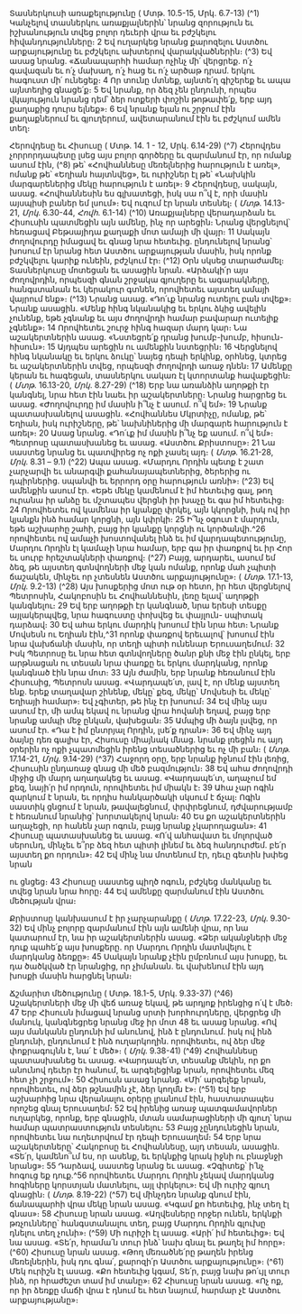 
Տասներկուսի առաքելությունը
( Մտթ. 10.5-15, Մրկ. 6.7-13)
(^1) Կանչելով տասներկու առաքյալներին՝ նրանց զորություն եւ իշխանություն տվեց բոլոր դեւերի վրա եւ բժշկելու
հիվանդությունները։ 2 Եվ ուղարկեց նրանց քարոզելու Աստծու արքայությունը եւ բժշկելու ախտերով վարակվածներին։
(^3) Եվ ասաց նրանց. «Ճանապարհի համար ոչինչ մի՛ վերցրեք. ո՛չ գավազան եւ ո՛չ մախաղ, ո՛չ հաց եւ ո՛չ արծաթ դրամ.
երկու հագուստ մի՛ ունեցեք։ 4 Որ տունը մտնեք, այնտե՛ղ գիշերեք եւ ապա այնտեղից գնացե՛ք։ 5 Եվ նրանք, որ ձեզ չեն
ընդունի, որպես վկայություն նրանց դեմ՝ ձեր ոտքերի փոշին թոթափե՛ք, երբ այդ քաղաքից դուրս ելնեք»։ 6 Եվ նրանք
ելան ու շրջում էին քաղաքներում եւ գյուղերում, ավետարանում էին եւ բժշկում ամեն տեղ։


Հերովդեսը եւ Հիսուսը
( Մտթ. 14. 1 - 12, Մրկ. 6.14-29)
(^7) Հերովդես չորրորդապետը լսեց այս բոլոր գործերը եւ զարմանում էր, որ ոմանք ասում էին, (^8) թե՝ «Հովհաննեսը
մեռելներից հարություն է առել», ոմանք թե՝ «Եղիան հայտնվեց», եւ ուրիշներ էլ թե՝ «Նախկին մարգարեներից մեկը
հարություն է առել»։ 9 Հերովդեսը, սակայն, ասաց. «Հովհաննեսին ես գլխատեցի, իսկ սա ո՞վ է, որի մասին այսպիսի
բաներ եմ լսում»։ Եվ ուզում էր նրան տեսնել։
( _Մտթ_. 14.13-21, _Մրկ_. 6.30-44, _Հովհ_. 6.1-14)
(^10) Առաքյալները վերադարձան եւ Հիսուսին պատմեցին այն ամենը, ինչ որ արեցին։ Նրանց վերցնելով՝ հեռացավ
Բեթսայիդա քաղաքի մոտ ամայի մի վայր։ 11 Սակայն ժողովուրդը իմացավ եւ գնաց նրա հետեւից. ընդունելով նրանց՝
խոսում էր նրանց հետ Աստծու արքայության մասին, իսկ որոնք բժշկվելու կարիք ունեին, բժշկում էր։
(^12) Օրն սկսեց տարաժամել։ Տասներկուսը մոտեցան եւ ասացին նրան. «Արձակի՛ր այս ժողովրդին, որպեսզի գնան
շրջակա գյուղերը եւ ագարակները, հանգստանան եւ կերակուր գտնեն, որովհետեւ այստեղ ամայի վայրում ենք»։
(^13) Նրանց ասաց. «Դո՛ւք նրանց ուտելու բան տվեք»։ Նրանք ասացին. «Մենք հինգ նկանակից եւ երկու ձկից ավելին
չունենք, եթե չգնանք եւ այս ժողովրդի համար բավարար ուտելիք չգնենք»։ 14 Որովհետեւ շուրջ հինգ հազար մարդ կար։
Նա աշակերտներին ասաց. «Նստեցրե՛ք դրանց խումբ-խումբ, հիսուն-հիսուն»։ 15 Այդպես արեցին ու ամենքին
նստեցրին։ 16 Վերցնելով հինգ նկանակը եւ երկու ձուկը՝ նայեց դեպի երկինք, օրհնեց, կտրեց եւ աշակերտներին տվեց,
որպեսզի ժողովրդի առաջ դնեն։ 17 Ամենքը կերան եւ հագեցան, տասներկու սակառ էլ կտորտանք հավաքեցին։
( _Մտթ_. 16.13-20, _Մրկ_. 8.27-29)
(^18) Երբ նա առանձին աղոթքի էր կանգնել, նրա հետ էին նաեւ իր աշակերտները։ Նրանց հարցրեց եւ ասաց.
«Ժողովուրդը իմ մասին ի՞նչ է ասում. ո՞վ եմ»։ 19 Նրանք պատասխանելով ասացին. «Հովհաննես Մկրտիչը, ոմանք, թե՝
Եղիան, իսկ ուրիշները, թե՝ նախնիներից մի մարգարե հարություն է առել»։ 20 Ասաց նրանց. «Դո՛ւք իմ մասին ի՞նչ եք
ասում. ո՞վ եմ»։ Պետրոսը պատասխանեց եւ ասաց. «Աստծու Քրիստոսը»։ 21 Նա սաստեց նրանց եւ պատվիրեց ոչ ոքի
չասել այդ։
( _Մտթ_. 16.21-28, _Մրկ_. 8.31 _–_ 9.1)
(^22) Ապա ասաց. «Մարդու Որդին պետք է շատ չարչարվի եւ անարգվի քահանայապետներից, ծերերից ու դպիրներից.
սպանվի եւ երրորդ օրը հարություն առնի»։
(^23) Եվ ամենքին ասում էր. «Եթե մեկը կամենում է իմ հետեւից գալ, թող ուրանա իր անձը եւ մշտապես վերցնի իր խաչը
եւ գա իմ հետեւից։ 24 Որովհետեւ ով կամենա իր կյանքը փրկել, այն կկորցնի, իսկ ով իր կյանքն ինձ համար կորցնի, այն
կփրկի։ 25 Ի՞նչ օգուտ է մարդուն, եթե աշխարհը շահի, բայց իր կյանքը կորցնի ու կործանվի.^26 որովհետեւ ով ամաչի
խոստովանել ինձ եւ իմ վարդապետությունը, Մարդու Որդին էլ կամաչի նրա համար, երբ գա իր փառքով եւ իր Հոր եւ
սուրբ հրեշտակների փառքով։
(^27) Բայց, արդարեւ, ասում եմ ձեզ, թե այստեղ գտնվողների մեջ կան ոմանք, որոնք մահ չպիտի ճաշակեն, մինչեւ որ
չտեսնեն Աստծու արքայությունը»։
( _Մտթ_. 17.1-13, _Մրկ_. 9.2-13)
(^28) Այս խոսքերից մոտ ութ օր հետո, իր հետ վերցնելով Պետրոսին, Հակոբոսին եւ Հովհաննեսին, լեռը ելավ՝ աղոթքի
կանգնելու։ 29 Եվ երբ աղոթքի էր կանգնած, նրա երեսի տեսքը այլակերպվեց, նրա հագուստը փոխվեց եւ փայլուն-
սպիտակ դարձավ։ 30 Եվ ահա երկու մարդիկ խոսում էին նրա հետ։ Նրանք Մովսեսն ու Եղիան էին,^31 որոնք փառքով
երեւալով՝ խոսում էին նրա վախճանի մասին, որ տեղի պիտի ունենար Երուսաղեմում։ 32 Իսկ Պետրոսը եւ նրա հետ
գտնվողները ծանր քնի մեջ էին ընկել, երբ արթնացան ու տեսան նրա փառքը եւ երկու մարդկանց, որոնք կանգնած էին
նրա մոտ։ 33 Այն ժամին, երբ նրանք հեռանում էին Հիսուսից, Պետրոսն ասաց. «Վարդապե՛տ, լավ է, որ մենք այստեղ
ենք. երեք տաղավար շինենք, մեկը՝ քեզ, մեկը՝ Մովսեսի եւ մեկը՝ Եղիայի համար»։ Եվ չգիտեր, թե ինչ էր խոսում։ 34 Եվ
մինչ այս ասում էր, մի ամպ եկավ ու նրանց վրա հովանի եղավ, բայց երբ նրանք ամպի մեջ ընկան, վախեցան։ 35 Ամպից
մի ձայն լսվեց, որ ասում էր. «Դա է իմ ընտրյալ Որդին, լսե՛ք դրան»։ 36 Եվ մինչ այդ ձայնը դեռ գալիս էր, Հիսուսը միայնակ
մնաց. նրանք լռեցին ու այդ օրերին ոչ ոքի չպատմեցին իրենց տեսածներից եւ ոչ մի բան։
( _Մտթ_. 17.14-21, _Մրկ_. 9.14-29)
(^37) Հաջորդ օրը, երբ նրանք իջնում էին լեռից, Հիսուսին ընդառաջ գնաց մի մեծ բազմություն։ 38 Եվ ահա ժողովրդի
միջից մի մարդ աղաղակեց եւ ասաց. «Վարդապե՛տ, աղաչում եմ քեզ, նայի՛ր իմ որդուն, որովհետեւ իմ միակն է։ 39 Ահա
չար ոգին զարկում է նրան, եւ որդիս հանկարծակի սկսում է ճչալ։ Ոգին սաստիկ ցնցում է նրան, թավալեցնում,
փրփրեցնում, դժվարությամբ է հեռանում նրանից՝ խորտակելով նրան։ 40 Ես քո աշակերտներին աղաչեցի, որ հանեն չար
ոգուն, բայց նրանք չկարողացան»։ 41 Հիսուսը պատասխանեց եւ ասաց. «Ո՛վ անհավատ եւ մոլորված սերունդ, մինչեւ ե՞րբ
ձեզ հետ պիտի լինեմ եւ ձեզ հանդուրժեմ. բե՛ր այստեղ քո որդուն»։ 42 Եվ մինչ նա մոտենում էր, դեւը գետին խփեց նրան


ու ցնցեց։ 43 Հիսուսը սաստեց պիղծ ոգուն, բժշկեց մանկանը եւ տվեց նրան նրա հորը։ 44 Եվ ամենքը զարմանում էին
Աստծու մեծության վրա։

Քրիստոսը կանխասում է իր չարչարանքը
( _Մտթ_. 17.22-23, _Մրկ_. 9.30-32)
Եվ մինչ բոլորը զարմանում էին այն ամենի վրա, որ նա կատարում էր, նա իր աշակերտներին ասաց. «Ձեր
ականջների մեջ դուք պահե՛ք այս խոսքերը. որ Մարդու Որդին մատնվելու է մարդկանց ձեռքը»։ 45 Սակայն նրանք չէին
ըմբռնում այս խոսքը, եւ դա ծածկված էր նրանցից, որ չիմանան. եւ վախենում էին այդ խոսքի մասին հարցնել նրան։

Ճշմարիտ մեծությունը
( Մտթ. 18.1-5, Մրկ. 9.33-37)
(^46) Աշակերտների մեջ մի վեճ առաջ եկավ, թե արդյոք իրենցից ո՛վ է մեծ։ 47 Երբ Հիսուսն իմացավ նրանց սրտի
խորհուրդները, վերցրեց մի մանուկ, կանգնեցրեց նրանց մեջ իր մոտ 48 եւ ասաց նրանց. «Ով այս մանկանն ընդունի իմ
անունով, ինձ է ընդունում. իսկ ով ինձ ընդունի, ընդունում է ինձ ուղարկողին. որովհետեւ, ով ձեր մեջ փոքրագույնն է,
նա՛ է մեծ»։
( _Մրկ_. 9.38-41)
(^49) Հովհաննեսը պատասխանեց եւ ասաց. «Վարդապե՛տ, տեսանք մեկին, որ քո անունով դեւեր էր հանում, եւ
արգելեցինք նրան, որովհետեւ մեզ հետ չի շրջում»։ 50 Հիսուսն ասաց նրանց. «Մի՛ արգելեք նրան, որովհետեւ, ով ձեր
թշնամին չէ, ձեր կողմն է»։
(^51) Եվ երբ աշխարհից նրա վերանալու օրերը լրանում էին, հաստատապես որոշեց գնալ Երուսաղեմ։ 52 Եվ իրենից
առաջ պատգամավորներ ուղարկեց, որոնք, երբ գնացին, մտան սամարացիների մի գյուղ՝ նրա համար
պատրաստություն տեսնելու։ 53 Բայց չընդունեցին նրան, որովհետեւ նա ուղեւորվում էր դեպի Երուսաղեմ։ 54 Երբ նրա
աշակերտները՝ Հակոբոսը եւ Հովհաննեսը, այդ տեսան, ասացին. «Տե՛ր, կամենո՞ւմ ես, որ ասենք, եւ երկնքից կրակ իջնի
ու բնաջնջի նրանց»։ 55 Դարձավ, սաստեց նրանց եւ ասաց. «Չգիտեք՝ ի՛նչ հոգուց եք դուք.^56 որովհետեւ Մարդու Որդին
չեկավ մարդկանց հոգիները կորստյան մատնելու, այլ փրկելու»։ Եվ մի ուրիշ գյուղ գնացին։
( _Մտթ_. 8.19-22)
(^57) Եվ մինչդեռ նրանք գնում էին, ճանապարհի վրա մեկը նրան ասաց. «Կգամ քո հետեւից, ինչ տեղ էլ գնաս»։ 58 Հիսուսը
նրան ասաց. «Աղվեսները որջեր ունեն, երկնքի թռչունները՝ հանգստանալու տեղ, բայց Մարդու Որդին գլուխը դնելու
տեղ չունի»։
(^59) Մի ուրիշի էլ ասաց. «Արի՛ իմ հետեւից»։ Եվ նա ասաց. «Տե՛ր, հրամա՛ն տուր ինձ՝ նախ գնալ եւ թաղել իմ հորը»։
(^60) Հիսուսը նրան ասաց. «Թող մեռածնե՛րը թաղեն իրենց մեռելներին, իսկ դու գնա՛, քարոզի՛ր Աստծու արքայությունը»։
(^61) Մեկ ուրիշն էլ ասաց. «Քո հետեւից կգամ, Տե՛ր, բայց նախ թո՛ւյլ տուր ինձ, որ հրաժեշտ տամ իմ տանը»։ 62 Հիսուսը
նրան ասաց. «Ոչ ոք, որ իր ձեռքը մաճի վրա է դնում եւ հետ նայում, հարմար չէ Աստծու արքայությանը»։
